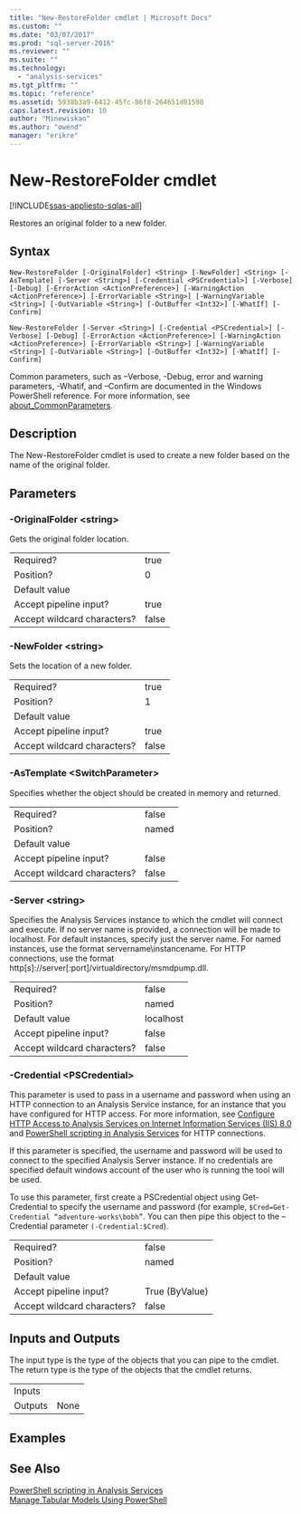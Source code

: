 ```yaml
---
title: "New-RestoreFolder cmdlet | Microsoft Docs"
ms.custom: ""
ms.date: "03/07/2017"
ms.prod: "sql-server-2016"
ms.reviewer: ""
ms.suite: ""
ms.technology: 
  - "analysis-services"
ms.tgt_pltfrm: ""
ms.topic: "reference"
ms.assetid: 5938b3a9-6412-45fc-86f8-264651d01598
caps.latest.revision: 10
author: "Minewiskan"
ms.author: "owend"
manager: "erikre"
---
```

# New-RestoreFolder cmdlet

[!INCLUDE[ssas-appliesto-sqlas-all](../includes/ssas-appliesto-sqlas-all.md)]

  Restores an original folder to a new folder.  
  
## Syntax  
 `New-RestoreFolder [-OriginalFolder] <String> [-NewFolder] <String> [-AsTemplate] [-Server <String>] [-Credential <PSCredential>] [-Verbose] [-Debug] [-ErrorAction <ActionPreference>] [-WarningAction <ActionPreference>] [-ErrorVariable <String>] [-WarningVariable <String>] [-OutVariable <String>] [-OutBuffer <Int32>] [-WhatIf] [-Confirm]`  
  
 `New-RestoreFolder [-Server <String>] [-Credential <PSCredential>] [-Verbose] [-Debug] [-ErrorAction <ActionPreference>] [-WarningAction <ActionPreference>] [-ErrorVariable <String>] [-WarningVariable <String>] [-OutVariable <String>] [-OutBuffer <Int32>] [-WhatIf] [-Confirm]`  
  
 Common parameters, such as –Verbose, -Debug, error and warning parameters, -Whatif, and –Confirm are documented in the Windows PowerShell reference. For more information, see [about_CommonParameters](http://technet.microsoft.com/library/dd315352.aspx).  
  
## Description  
 The New-RestoreFolder cmdlet is used to create a new folder based on the name of the original folder.  
  
## Parameters  
  
### -OriginalFolder \<string>  
 Gets the original folder location.  
  
|||  
|-|-|  
|Required?|true|  
|Position?|0|  
|Default value||  
|Accept pipeline input?|true|  
|Accept wildcard characters?|false|  
  
### -NewFolder \<string>  
 Sets the location of a new folder.  
  
|||  
|-|-|  
|Required?|true|  
|Position?|1|  
|Default value||  
|Accept pipeline input?|true|  
|Accept wildcard characters?|false|  
  
### -AsTemplate \<SwitchParameter>  
 Specifies whether the object should be created in memory and returned.  
  
|||  
|-|-|  
|Required?|false|  
|Position?|named|  
|Default value||  
|Accept pipeline input?|false|  
|Accept wildcard characters?|false|  
  
### -Server \<string>  
 Specifies the Analysis Services instance to which the cmdlet will connect and execute. If no server name is provided, a connection will be made to localhost. For default instances, specify just the server name. For named instances, use the format servername\instancename. For HTTP connections, use the format http[s]://server[:port]/virtualdirectory/msmdpump.dll.  
  
|||  
|-|-|  
|Required?|false|  
|Position?|named|  
|Default value|localhost|  
|Accept pipeline input?|false|  
|Accept wildcard characters?|false|  
  
### -Credential \<PSCredential>  
 This parameter is used to pass in a username and password when using an HTTP connection to an Analysis Service instance, for an instance that you have configured for HTTP access. For more information, see [Configure HTTP Access to Analysis Services on Internet Information Services &#40;IIS&#41; 8.0](../../analysis-services/instances/configure-http-access-to-analysis-services-on-iis-8-0.md) and [PowerShell scripting in Analysis Services](../../analysis-services/instances/powershell-scripting-in-analysis-services.md) for HTTP connections.  
  
 If this parameter is specified, the username and password will be used to connect to the specified Analysis Server instance. If no credentials are specified default windows account of the user who is running the tool will be used.  
  
 To use this parameter, first create a PSCredential object using Get-Credential to specify the username and password (for example, `$Cred=Get-Credential “adventure-works\bobh”`. You can then pipe this object to the –Credential parameter `(-Credential:$Cred`).  
  
|||  
|-|-|  
|Required?|false|  
|Position?|named|  
|Default value||  
|Accept pipeline input?|True (ByValue)|  
|Accept wildcard characters?|false|  
  
## Inputs and Outputs  
 The input type is the type of the objects that you can pipe to the cmdlet. The return type is the type of the objects that the cmdlet returns.  
  
|||  
|-|-|  
|Inputs||  
|Outputs|None|  
  
## Examples  
  
## See Also  
 [PowerShell scripting in Analysis Services](../../analysis-services/instances/powershell-scripting-in-analysis-services.md)   
 [Manage Tabular Models Using PowerShell](http://go.microsoft.com/fwlink/?linkID=227685)  
  
  